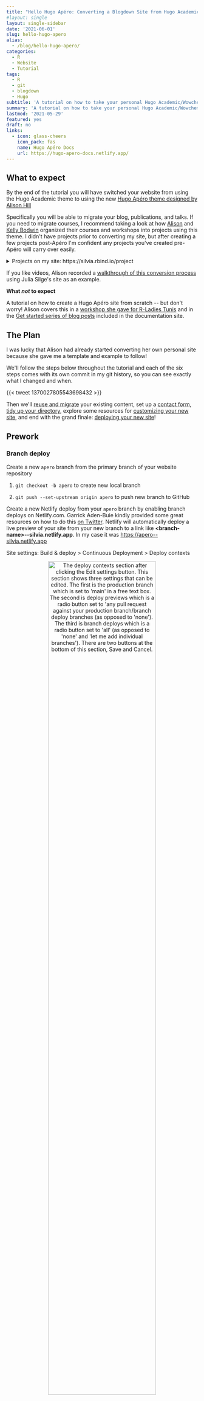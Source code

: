 ```yaml
---
title: "Hello Hugo Apéro: Converting a Blogdown Site from Hugo Academic"
#layout: single
layout: single-sidebar
date: '2021-06-01'
slug: hello-hugo-apero
alias:
  - /blog/hello-hugo-apero/
categories:
  - R
  - Website
  - Tutorial
tags:
  - R
  - git
  - blogdown
  - Hugo
subtitle: 'A tutorial on how to take your personal Hugo Academic/Wowchemy website and convert it to the Hugo Apéro theme'
summary: 'A tutorial on how to take your personal Hugo Academic/Wowchemy website and convert it to the Hugo Apéro theme'
lastmod: '2021-05-29'
featured: yes
draft: no
links:
  - icon: glass-cheers
    icon_pack: fas
    name: Hugo Apéro Docs
    url: https://hugo-apero-docs.netlify.app/
---
```

<script src="{{< blogdown/postref >}}index_files/clipboard/clipboard.min.js"></script>
<link href="{{< blogdown/postref >}}index_files/xaringanExtra-clipboard/xaringanExtra-clipboard.css" rel="stylesheet" />
<script src="{{< blogdown/postref >}}index_files/xaringanExtra-clipboard/xaringanExtra-clipboard.js"></script>
<script>window.xaringanExtraClipboard(null, {"button":"<i class=\"fa fa-clipboard\"><\/i> Copy Code","success":"<i class=\"fa fa-check\" style=\"color: #90BE6D\"><\/i> Copied!","error":"Press Ctrl+C to Copy"})</script>
<link href="{{< blogdown/postref >}}index_files/font-awesome/css/all.css" rel="stylesheet" />
<link href="{{< blogdown/postref >}}index_files/font-awesome/css/v4-shims.css" rel="stylesheet" />



<style type="text/css">
.page-main img {
  box-shadow: 0px 0px 2px 2px rgba( 0, 0, 0, 0.2 );
}
</style>

## What to expect

By the end of the tutorial you will have switched your website from using the Hugo Academic theme to using the new [Hugo Apéro theme designed by Alison Hill](https://alison.rbind.io/project/hugo-apero/) <i class="fas fa-glass-cheers pr2"></i> 

Specifically you will be able to migrate your blog, publications, and talks. If you need to migrate courses, I recommend taking a look at how [Alison](https://alison.rbind.io/project/) and [Kelly Bodwin](https://www.kelly-bodwin.com/courses/) organized their courses and workshops into projects using this theme. I didn't have projects prior to converting my site, but after creating a few projects post-Apéro I'm confident any projects you've created pre-Apéro will carry over easily.

<details><summary>Projects on my site: https://silvia.rbind.io/project</summary>
<div class="figure" style="text-align: center">
<img src="img/silvia-project-list.png" alt="The Project listing page for my site with a grid layout featuring thumbnail images. The top of the page says 'Projects' and below is a short description of what can be found on the page. It also includes a by-line that reads 'Written by Silvia Canelón.' There are three projects featured with a decorative thumbnail image, a title, and a summary. Items also include an author and category links but they are cut off in this screenshot." width="1265" />
<p class="caption">Figure 1: My Project listing: https://silvia.rbind.io/project</p>
</div>
</details>

If you like videos, Alison recorded a [walkthrough of this conversion process](https://youtu.be/oBtDgW9u7Nw) using Julia Silge's site as an example.

**What _not_ to expect**

A tutorial on how to create a Hugo Apéro site from scratch -- but don't worry! Alison covers this in a [workshop she gave for R-Ladies Tunis](https://alison.rbind.io/talk/2021-iyo-tunis/) and in the [Get started series of blog posts](https://hugo-apero-docs.netlify.app/start/) included in the documentation site.

## The Plan

I was lucky that Alison had already started converting her own personal site because she gave me a template and example to follow! <i class="fas fa-hands-helping"></i>

We'll follow the steps below throughout the tutorial and each of the six steps comes with its own commit in my git history, so you can see exactly what I changed and when. <i class="fas fa-code-branch"></i>

{{< tweet 1370027805543698432 >}}

Then we'll [reuse and migrate](#migrating-the-content) your existing content, set up a [contact form](#contact-form), [tidy up your directory](#tidying-up-your-directory), explore some resources for [customizing your new site](#customizing-your-site), and end with the grand finale: [deploying your new site](#deploying-your-new-site)!

## Prework

### Branch deploy

Create a new `apero` branch from the primary branch of your website repository

1. `git checkout -b apero` to create new local branch

1. `git push --set-upstream origin apero` to push new branch to GitHub

Create a new Netlify deploy from your `apero` branch by enabling branch deploys on Netlify.com. Garrick Aden-Buie kindly provided some great resources on how to do this [on Twitter](https://twitter.com/grrrck/status/1384960915276275715). Netlify will automatically deploy a live preview of your site from your new branch to a link like **\<branch-name>\--silvia.netlify.app**. In my case it was https://apero--silvia.netlify.app

<i class="fas fa-route pr2"></i>Site settings: Build & deploy > Continuous Deployment > Deploy contexts

<div class="figure" style="text-align: center">
<img src="img/netlify-branch-deploy.png" alt="The deploy contexts section after clicking the Edit settings button. This section shows three settings that can be edited. The first is the production branch which is set to 'main' in a free text box. The second is deploy previews which is a radio button set to 'any pull request against your production branch/branch deploy branches (as opposed to 'none'). The third is branch deploys which is a radio button set to 'all' (as opposed to 'none' and 'let me add individual branches'). There are two buttons at the bottom of this section, Save and Cancel." width="75%" />
<p class="caption">Figure 2: Netlify site settings for deploy contexts</p>
</div>

Your new apero branch deploy at this point is an independent copy of your current website so from here on out you can make changes freely without affecting anything in your main branch :tada:

### Hugo version

The last piece of prework before we dive in is to update your local version of Hugo and update the Hugo version accordingly in a few different places.
  
1. Update Hugo locally using `blogdown::install_hugo()` (for me the latest version was v0.82.1)
  
    ```r
    blogdown::install_hugo()
    ```

2. Update **.Rprofile** and then restart R per the instructions that appear in the console.
    
    ```r
    # fix Hugo version
    options(blogdown.hugo.version = "0.82.1")
    ```

3. Update **netlify.toml**
    
    ```r
    [context.production.environment]
      HUGO_VERSION = "0.82.1"
      HUGO_ENV = "production"
      HUGO_ENABLEGITINFO = "true"
    
    [context.branch-deploy.environment]
      HUGO_VERSION = "0.82.1"
    
    [context.deploy-preview.environment]
      HUGO_VERSION = "0.82.1"
    ```

4. Run `blogdown::check_site()` to find any issues. In my case these checking functions found a Hugo version mismatch and I ended up having to specifically run `blogdown::install_hugo("0.82.1")` to resolve it.

    <details><summary>Console output</summary>
    
    ```r
    ― Checking netlify.toml...
    ○ Found HUGO_VERSION = 0.82.1 in [build] context of netlify.toml.
    | Checking that Netlify & local Hugo versions match...
    | Mismatch found:  blogdown is using Hugo version (0.69.2) to build site locally.  Netlify is using Hugo version (0.82.1) to build site.
    ● [TODO] Option 1: Change HUGO_VERSION = "0.69.2" in netlify.toml to match local version.
    ● [TODO] Option 2: Use blogdown::install_hugo("0.82.1") to match Netlify version, and set options(blogdown.hugo.version = "0.82.1") in .Rprofile to pin this Hugo version (also remember to restart R).
    | Checking that Netlify & local Hugo publish directories match...
    ○ Good to go - blogdown and Netlify are using the same publish directory: public
    ― Check complete: netlify.toml
    ```
    
    </details>
    
If you end up needing to make your own changes, I recommend running `blogdown::check_site()` again when you're done to make sure you've resolved all of the issues. 

And then run `blogdown::serve_site()` to render a live preview of your site :rocket:

---

## 1. Install theme alongside Academic, change in **config.toml**

> <i class='fas fa-code-branch pr2'></i> Follow along with me at [commit cc5d24](https://github.com/spcanelon/silvia/commit/cc5d24d93676990675abc52145fd7a369c7bffa6)

The first step is to install all of the Hugo Apéro theme files to the `theme/` folder in your site directory:


```r
blogdown::install_theme(theme = "hugo-apero/hugo-apero",
                        update_config = FALSE, 
                        force = TRUE)
```

<details><summary>Console output</summary>


```r
trying URL 'https://github.com/hugo-apero/hugo-apero/archive/main.tar.gz'
downloaded 21.4 MB

Do not forget to change the 'theme' option in 'config.toml' to "hugo-apero"
Warning message:
The theme has provided an example site. You should read the theme's documentation and at least take a look at the config file config.toml (or .yaml) of the example site, because not all Hugo themes work with any config files. 
```

</details>

As indicated in console output, modify the **config.toml** file so it points to your new theme folder instead of `hugo-academic`:

```toml
#theme = "hugo-academic"
theme = "hugo-apero"
```

<i class="fas fa-exclamation-circle pr2"></i> At this point you will probably start to get some error messages like the one below. Don't panic! Let's get through the rest of the steps first. I'm including my errors in this post in case they are helpful/validating for you!

```r
Could not build site because certain shortcodes weren't found

Error: Error building site: "/Users/silvia/Documents/Website/silvia/content/home/demo.md:58:1": failed to extract shortcode: template for shortcode "alert" not found
```

## 2. Copy all Academic shortcodes to **layouts/** root (remove later)

> <i class='fas fa-code-branch pr2'></i> Follow along with me at [commit f3c7d53](https://github.com/spcanelon/silvia/commit/f3c7d5334b4effbd850b204eb267425f6740b4af)

Copy the shortcodes

- From `themes/hugo-academic/layouts/shortcodes/` 

- To `layouts/shortcodes/`

<i class="fas fa-exclamation-circle pr2"></i> My error message:

```r
Error: Error building site: TOCSS: failed to transform "style.main.scss" (text/x-scss): SCSS processing failed: file "stdin", line 7, col 24: Invalid CSS after "...textFontFamily:": expected expression (e.g. 1px, bold), was "<no value>;"
```

## 3. Remove all assets

> <i class='fas fa-code-branch pr2'></i> Follow along with me at [commit 3843c76](https://github.com/spcanelon/silvia/commit/3843c76a5da6184b2d9b547b18f96ec6810a695a)

Before deleting anything, I recommend making a backup of your entire website folder, just in case.

In the `assets/` root folder, delete:

- the `images/` folder which might contain your site icon

- the `scss/` folder which might contain your `custom.scss` file

<i class="fas fa-exclamation-circle pr2"></i> My error message:

```r
Error: Error building site: TOCSS: failed to transform "style.main.scss" (text/x-scss): SCSS processing failed: file "stdin", line 7, col 24: Invalid CSS after "...textFontFamily:": expected expression (e.g. 1px, bold), was "<no value>;"
```

## 4. Remove all custom layouts

> <i class='fas fa-code-branch pr2'></i> Follow along with me at [commit 1ad7e3d](https://github.com/spcanelon/silvia/commit/1ad7e3d491d309e71e1b4fa0bbad1e3af6b9d322)

I had a couple of partials that I deleted from the `layouts/` folder:

- **partials/site_footer.html** which provided a custom footer for my website
- **partials/widgets/about.html** which included the custom formatting for certificates in the Education section of the About page of my Academic site

<i class="fas fa-exclamation-circle pr2"></i> My error message:

```r
Error: Error building site: TOCSS: failed to transform "style.main.scss" (text/x-scss): SCSS processing failed: file "stdin", line 7, col 24: Invalid CSS after "...textFontFamily:": expected expression (e.g. 1px, bold), was "<no value>;"
```

## 5. Copy over Apéro example site **config.toml** file

> <i class='fas fa-code-branch pr2'></i> Follow along with me at [commit db37289](https://github.com/spcanelon/silvia/commit/db37289e768640522130f98353996de4a6e0abfc)

Rename **config.toml** in the root folder to **config_old.toml**

Copy **config.toml** 

- From `themes/hugo-apero/exampleSite/`

- To your root directory (in my case it was `silvia/`)

<i class="fas fa-exclamation-circle pr2"></i> My error message:

```r
Error: Error building site: failed to render pages: render of "page" failed: execute of template failed: template: _default/single.html:3:8: executing "_default/single.html" at <partial "head.html" .>: error calling partial: "/Users/silvia/Documents/Website/silvia/themes/hugo-apero/layouts/partials/head.html:14:53": execute of template failed: template: partials/head.html:14:53: executing "partials/head.html" at <js>: can't evaluate field Build in type string
```

## 6. Remove Academic **config/** directory

> <i class='fas fa-code-branch pr2'></i> Follow along with me at [commit 5541f38](https://github.com/spcanelon/silvia/commit/5541f38871911d5067c6c8856936d54d183b3ec9)

Delete the `config/` folder from your root directory (in my case `silvia/`)

I learned [the hard way](https://github.com/hugo-apero/hugo-apero-docs/issues/78) that the error below was due to not using an updated version of Hugo, which is why I included that step in the [Prework](#hugo-version). All this to say, I'm hoping you don't see the error below!

<i class="fas fa-exclamation-circle pr2"></i> My error message:

```r
Error: Error building site: failed to render pages: render of "page" failed: execute of template failed: template: _default/single.html:3:8: executing "_default/single.html" at <partial "head.html" .>: error calling partial: "/Users/silvia/Documents/Website/silvia/themes/hugo-apero/layouts/partials/head.html:14:53": execute of template failed: template: partials/head.html:14:53: executing "partials/head.html" at <js>: can't evaluate field Build in type string
```

---

## Migrating the content

Assuming you have made it this far and are able to at least serve a live site that uses the new Hugo Apéro theme, you are ready to start migrating your content! :tada:

File are organized differently in Hugo Apéro and the next steps detail the high-level changes I made to get my content to fit the new structure. The goal was to have my site parallel the [Hugo Apéro example site](https://hugo-apero.netlify.app/) and [Alison's personal site](https://alison.rbind.io).

### File organization

To get an overview of how the file structure is different between the Academic and Apéro themes we'll look at the  `content/` folder of the Apéro example site, my old Academic site, and my current Apéro site. These are organized into the panelsets below.

{{< panelset class="content directory" >}}
{{< panel name="Example Site" >}}
  
<i class="fas fa-route pr2"></i>Location: `silvia/themes/hugo-apero/exampleSite`

```bash
├── config.toml
├── content
    ├── _index.md
    ├── about
    ├── blog
    ├── collection
    ├── contributors.md
    ├── elements
    ├── form
    ├── license.md
    ├── project
    └── talk
```
{{< /panel >}}
{{< panel name="My Academic site" >}}

<i class="fas fa-route pr2"></i>Location: `silvia/`
  
```bash
.
├── config.toml
├── content
    ├── authors
    ├── courses
    ├── home
    ├── license.md
    ├── post
    ├── project
    ├── publication
    ├── slides
    └── talk
```
{{< /panel >}}

{{< panel name="My Apéro site" >}}

<i class="fas fa-route pr2"></i>Location: `silvia/`

```bash
.
├── config.toml
├── content
    ├── _index.md       # <-- new!
    ├── about           # <-- new!
    ├── blog            # <-- renamed (formerly post)
    ├── collection      # <-- new!
    ├── form            # <-- new!
    ├── license.md
    ├── project
    ├── publication
    └── talk
```
{{< /panel >}}
{{< /panelset >}}

### About page

Resource: [Customize your about page | Hugo Apéro](https://hugo-apero-docs.netlify.app/learn/about-page/)

My About page:

- [content/about/header/index.md](https://github.com/spcanelon/silvia/blob/bef8a7c9fd7b529e7cb58c3c92dafe59aa8d2259/content/about/header/index.md)
- [content/about/main/index.md](https://github.com/spcanelon/silvia/blob/bef8a7c9fd7b529e7cb58c3c92dafe59aa8d2259/content/about/main/index.md)
- [content/about/sidebar/index.md](https://github.com/spcanelon/silvia/blob/bef8a7c9fd7b529e7cb58c3c92dafe59aa8d2259/content/about/sidebar/index.md)


<div class="figure" style="text-align: center">
<img src="img/silvia-about-page-1.png" alt="My About page featuring a large headline to greet visitors and a short blurb about me in the header of the site. Below this area on the left in the main area of the page is more information with a heading and some prose. To the right of the main area is the sidebar which includes a small image, a name in large font, a subheading for the name, social media icons, and a spot for an audio clip for a name pronunciation. On the top edge of the page is a navigation bar with 'About' highlighted" width="1265" />
<p class="caption">Figure 3: The header of my About page: https://silvia.rbind.io/about/</p>
</div>

<div class="figure" style="text-align: center">
<img src="img/silvia-about-page-2.png" alt="Below the header is the main area of the page on the left with more information about me with a heading and some prose. To the right of the main area is the sidebar which includes a small image of me, my name in large font, my professional title underneath along with social media icons and a short list of my interests." width="1265" />
<p class="caption">Figure 4: The main section of my About page: https://silvia.rbind.io/about/</p>
</div>

I wanted to reuse my content from the About section of my Academic site, so I did a lot of copy-and-pasting into the right spots before editing. These steps are outlined in the table below. 

| Step | Content to copy      | From                                          | To                               |
|------|--------------------- |-----------------------------------------------|----------------------------------|
| 1    | Folder               | themes/hugo-apero/exampleSite/content/about/  | content/                         |
| 2    | Body part 1          | content/authors/silvia/_index.md              | content/about/header/index.md    |
| 3    | Body part 2          | content/authors/silvia/_index.md              | content/about/main/index.md      |
| 4    | Biography → outro    | content/authors/silvia/_index.md              | content/about/main/index.md      |
| 5    | Interests → link_list| content/authors/silvia/_index.md              | content/about/sidebar/index.md   |
| 6    | Photo                | content/authors/silvia/avatar.png             | content/about/sidebar/avatar.png |

### Homepage

Resource: [Customize your homepage | Hugo Apéro](https://hugo-apero-docs.netlify.app/blog/homepage/)

My homepage: [content/_index.md](https://github.com/spcanelon/silvia/blob/bef8a7c9fd7b529e7cb58c3c92dafe59aa8d2259/content/_index.md)

<div class="figure" style="text-align: center">
<img src="img/silvia-home-page.png" alt="The homepage of my site which shows my name in large font on the left, my title, social media icons, a short blurb about me, and a link that says 'Read More' that can be clicked to enter the site. On the right side is a photo of one of my favorite lakes." width="1280" />
<p class="caption">Figure 5: My Homepage: https://silvia.rbind.io</p>
</div>

1. Copy **_index.md** from `themes/hugo-apero/content/` to `content/`

1. Save an image for your homepage in the `static/img/` folder

1. Specify your homepage image in **_index.md**

### Blog

My blog listing: [content/blog/_index.md](https://github.com/spcanelon/silvia/blob/bef8a7c9fd7b529e7cb58c3c92dafe59aa8d2259/content/blog/_index.md)

<div class="figure" style="text-align: center">
<img src="img/silvia-blog-list.png" alt="The Blog listing page for my site with a sidebar layout and thumbnails enabled. There is a sidebar on the left side with some information about my blog including a blog name 'Meeting People Where They R'. It also includes my name as the blog author, a link to subscribe via RSS, and a decorative image of a small potted cactus plant sitting on top of a stack of books. On the right side in the main area of the page there are two blog posts featured, including this one. Each has a title, a summary, the date, and a decorative image as the thumbnail." width="1265" />
<p class="caption">Figure 6: My Blog listing: https://silvia.rbind.io/blog</p>
</div>

Update `[menu]` options in **config.toml** to activate Blog by changing `url = "/blog/"` and renaming `content/post/` to `content/blog/` to activate the new Apéro layout with the sidebar on the blog post listing and to enable thumbnails

```toml
[[menu.header]]
  name = "Blog"
  title = "Blog"
  url = "/blog/"
  weight = 2            # <-- item 2 in the navigation bar
```

Edit **content/blog/_index.md** with heading for the Blog listing page

- Make sure `text_link_url: /blog/`

- The `author:` field will populate the by-line in each blog post unless another author is indicated in the YAML of the blog post.

### Publications

My publication listing: [content/publication/_index.md](https://github.com/spcanelon/silvia/blob/bef8a7c9fd7b529e7cb58c3c92dafe59aa8d2259/content/publication/_index.md)

<div class="figure" style="text-align: center">
<img src="img/silvia-publication-list.png" alt="The Publication listing page for my site with a single layout which doesn't have a sidebar. The top of the page says 'Publications' and below is a short description of what can be found on the page. It also includes a by-line that reads 'Written by Silvia Canelón.' There is primarily one publication featured with a title, a summary, the authors, and the date. This listing visually separates publications in the list with a horizontal bar" width="1265" />
<p class="caption">Figure 7: My Publication listing: https://silvia.rbind.io/publication</p>
</div>

Update `[menu]` options in **config.toml** to activate Publications

```toml
[[menu.header]]
  name = "Publications"
  title = "Publications"
  url = "/publication/"
  weight = 4            # <-- item 4 in the navigation bar
```

Rename **content/publication/_index.md** to **_index-old.md** and copy over **_index.md** from `themes/hugo-apero/exampleSite/content/blog/`

Edit **content/publication/_index.md** to suit your preferences

Modify individual publications:

- The Apéro theme doesn't have a built-in "abstract" field so I copied and pasted the content in this field from the YAML of each publication page into the area below the YAML.
- If your publications have multiple authors, they can be included as a string list in the `author:` field of the YAML

### Talks

My talk listing: [content/talk/_index.md](https://github.com/spcanelon/silvia/blob/bef8a7c9fd7b529e7cb58c3c92dafe59aa8d2259/content/talk/_index.md)

<div class="figure" style="text-align: center">
<img src="img/silvia-talk-list.png" alt="The Talk listing page for my site with a single layout which doesn't have a sidebar and features decorative thumbnail images on the left. The top of the page says 'Talks' and below is a short description of what can be found on the page. This listing visually separates talks in the list by year with a horizontal bar." width="1265" />
<p class="caption">Figure 8: My Talk listing: https://silvia.rbind.io/talk</p>
</div>

Rename **content/talk/_index.md** to **_index-old.md** and copy over **_index.md** from `themes/hugo-apero/exampleSite/content/talk/`

Edit **content/talk/_index.md** to suit your preferences

### .Rmd → .Rmarkdown

You can create content for your blogdown site from **.md**, **.Rmd**, and **.Rmarkdown** files, anytime and anywhere. However, there are some limitations:
- **.md** is great if your file doesn't contain any R code
- **.Rmd** files generate **.html** files while **.Rmarkdown** files generate **.markdown** files. Both can run R code, but only **.markdown** files generated from **.Rmarkdown** benefit from some of the features available from Hugo, like the syntax highlighting built into Apéro.

If you were writing R tutorials/posts/etc. in **.Rmd** (like me), you will notice any code chunks you were displaying will not be formatted with proper syntax highlighting :cry: To remedy this, you will have to:

1. Change these **index.Rmd** files to **index.Rmarkdown** (I recommend using your computer's file explorer for this)

1. Rebuild your **index.Rmarkdown** files to **index.markdown** (using `blogdown::build_site(build_rmd = TRUE)`, see the [helper functions](https://pkgs.rstudio.com/blogdown/reference/build_site.html) for more granular control)

1. Delete the **index.html** output files that had previously been generated

<i class="fas fa-exclamation-triangle pr2"></i> Rebuilding your R Markdown pages may not be a good idea if they contain code that might break, so please proceed with caution!

If you made it this far, **congratulations**! You have a brand new site! :partying_face:

## Final touches

### Contact form

Resource: [Built-in Contact Form | Hugo Apéro](https://hugo-apero-docs.netlify.app/learn/built-in-contact-form/)

If you'd like to use Apéro's built-in contact form powered by Formspree, copy the `themes/hugo-apero/exampleSite/content/form/` folder into `content/` and edit **contact.md**.

### Tidying up your directory

Now you can delete all of the files and folders you don't need anymore! 

I'm including the files and folders I deleted as a list and as a directory tree. These are organized in the panelset below.

{{< panelset class="files and folders to delete" >}}
{{< panel name="List of items" >}}

- The content folders carried over from Hugo Academic: authors, home, post, courses, and slides
- The config folder
- The resources folder
- The data folder containing fonts and themes folders
- The assets/images folder
- The static/img/headers, static/publications, and static/rmarkdown-libs folders
- All of the **index.html** files in the blog, publication, and talks folders
- The old config file, that I had renamed **config_old.toml**
- The old index files that I had renamed **_index-old.md**
- The partials in layouts/shortcodes
- And finally the themes/hugo-academic folder! :fire:  

{{< /panel >}}

{{< panel name="Directory tree" >}}

I deleted the following files:
- All of the **index.html** files in the blog, publication, and talks folders
- The old config file, that I had renamed **config_old.toml**
- The old index files that I had renamed **_index-old.md**

And I deleted the folders indicated in this directory tree:

<i class="fas fa-route pr2"></i>Location: `silvia/`

```bash
.
├── config                # <-- this folder
├── resources             # <-- this folder
├── data                  # <-- this folder
├── assets
│   └── images            # <-- this folder
├── static
│   ├── img
│   │   └── headers       # <-- this folder
│   ├── publications      # <-- this folder
│   └── rmarkdown-libs    # <-- this folder
├── layouts
│   └── shortcodes        # <-- custom partials in this folder
└── themes
    └── hugo-academic     # <-- this folder
```

{{< /panel >}}
{{< /panelset >}}

## Customizing your site

Hopefully all of that wasn't terrible, and if it was, please know I'm rooting for you. You're doing great! :raised_hands: 

Now you get to enjoy the fun part which is customizing your site! The theme documentation goes through this in detail:

- [Set up your social | Hugo Apéro](https://hugo-apero-docs.netlify.app/learn/social/)
- [Style your site typography | Hugo Apéro](https://hugo-apero-docs.netlify.app/learn/fonts/)
- [Style your site colors | Hugo Apéro](https://hugo-apero-docs.netlify.app/learn/color-themes/)

## Deploying your new site

Once you're happy with your new Apéro site, the last step is to merge your `apero` branch with the primary branch of your website repository. But first, a few steps:

1. **Optional:** Create a branch of your primary branch and call it `hugo-academic` so that you have a snapshot of your Academic files right before the merge. Since we set up Netlify to deploy all of our branches, there will now be a live link for this new branch that you can visit whenever you feel like time traveling back to your old site. For me this link is https://hugo-academic--silvia.netlify.app/

2. Switch back to your `apero` branch and update the `baseURL` field in **config.toml** to your regular website path. In my case:

    ```toml
    baseURL = "https://silvia.rbind.io/"
    ```

    Then commit and push this change to your `apero` branch.
    
3. Merge your `apero` branch with your primary branch. I usually use git commands in a combination of the RStudio terminal and the Git pane, but for this big merge I felt more comfortable doing it on github.com! :sweat_smile: Do what feels most comfortable for you.

4. Resolve any merge conflicts (I had a few!) in the git tool of your choosing. These are the git commands GitHub recommended:

    ```bash
    git fetch origin       # makes sure local files were recent
    git checkout apero     # moves you to your `apero` branch
    git merge main         # attempts a merge with your `main` branch
    ```
    
    When you're finished, commit your changes and push. Then follow these next steps, also recommended by GitHub:
    
    ```bash
    git checkout main       # moves you to your `main` branch
    git merge --no-ff apero # creates a new commit for the merge
    ```
    
    This step will sort of replace all of the files that both themes had in common with the `apero` version (e.g. **config.toml**, **netlify.toml**, **content/publication**), and leave the old Academic files alone. So you will have to delete these extra Academic files ([again](#tidying-up-your-directory)!). I'm not sure how to avoid this -- maybe it's not an issue when you don't have merge conflicts? I don't know :thinking:
    
5. Tidy up your directory (again?)

    Go through [the steps above](#tidying-up-your-directory) to clean out any residual Academic files from your directory. Make sure to check your `content/` folders for any example files from Academic that might still be hanging around and delete them.
    
    Then run `blogdown::serve_site()` to build your new Apéro site locally. Go through the site and make sure everything looks the way it should and that links are generally pointing to the right places. 
    
    When you're satisfied, commit the changes to your primary branch!<br>There may be *a lot* of files that were deleted and added during the switch to Apéro and, while not generally recommended, I used the `git add .` command to stage all of the changes at once, commited the changes, and then pushed. I did this after thoroughly looking through the list of changed files so I knew what was happening.

6. Wait a couple of minutes for the changes to get pushed to your primary branch (e.g. `main`) and then wait patiently for Netlify to build your site after the merge.

7. <i class="fas fa-glass-cheers pr2"></i>Celebrate and share your brand new site! :tada: :partying_face: :champagne:<br>If you share on Twitter, use the #HugoApero hashtag so the [Hugo Apéro squad](https://twitter.com/apreshill/status/1397052533588185092) can clap for you!
